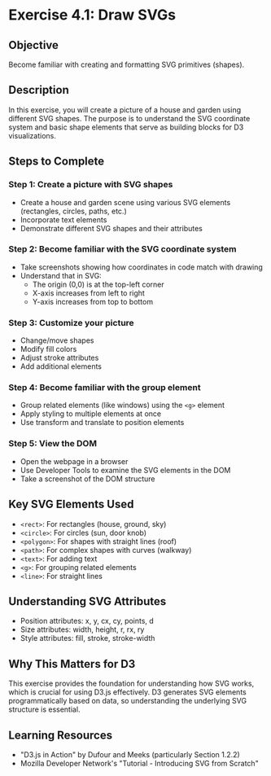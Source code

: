 # Exercise 4.1: Draw SVGs

## Objective
Become familiar with creating and formatting SVG primitives (shapes).

## Description
In this exercise, you will create a picture of a house and garden using different SVG shapes. The purpose is to understand the SVG coordinate system and basic shape elements that serve as building blocks for D3 visualizations.

## Steps to Complete

### Step 1: Create a picture with SVG shapes
- Create a house and garden scene using various SVG elements (rectangles, circles, paths, etc.)
- Incorporate text elements
- Demonstrate different SVG shapes and their attributes

### Step 2: Become familiar with the SVG coordinate system
- Take screenshots showing how coordinates in code match with drawing
- Understand that in SVG:
  - The origin (0,0) is at the top-left corner
  - X-axis increases from left to right
  - Y-axis increases from top to bottom

### Step 3: Customize your picture
- Change/move shapes
- Modify fill colors
- Adjust stroke attributes
- Add additional elements

### Step 4: Become familiar with the group element
- Group related elements (like windows) using the `<g>` element
- Apply styling to multiple elements at once
- Use transform and translate to position elements

### Step 5: View the DOM
- Open the webpage in a browser
- Use Developer Tools to examine the SVG elements in the DOM
- Take a screenshot of the DOM structure

## Key SVG Elements Used
- `<rect>`: For rectangles (house, ground, sky)
- `<circle>`: For circles (sun, door knob)
- `<polygon>`: For shapes with straight lines (roof)
- `<path>`: For complex shapes with curves (walkway)
- `<text>`: For adding text
- `<g>`: For grouping related elements
- `<line>`: For straight lines

## Understanding SVG Attributes
- Position attributes: x, y, cx, cy, points, d
- Size attributes: width, height, r, rx, ry
- Style attributes: fill, stroke, stroke-width

## Why This Matters for D3
This exercise provides the foundation for understanding how SVG works, which is crucial for using D3.js effectively. D3 generates SVG elements programmatically based on data, so understanding the underlying SVG structure is essential.

## Learning Resources
- "D3.js in Action" by Dufour and Meeks (particularly Section 1.2.2)
- Mozilla Developer Network's "Tutorial - Introducing SVG from Scratch"